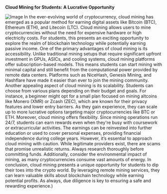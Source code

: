 **Cloud Mining for Students: A Lucrative Opportunity**

![Image](https://github.com/user-attachments/assets/4a25d116-2220-4385-b08e-f287af8fcbc4)
In the ever-evolving world of cryptocurrency, cloud mining has emerged as a popular method for earning digital assets like Bitcoin (BTC), Ethereum (ETH), and Litecoin (LTC). Cloud mining allows users to mine cryptocurrencies without the need for expensive hardware or high electricity costs. For students, this presents an exciting opportunity to explore the realm of blockchain technology while potentially earning passive income.
One of the primary advantages of cloud mining is its accessibility. Unlike traditional mining setups that require significant upfront investment in GPUs, ASICs, and cooling systems, cloud mining platforms offer subscription-based models. This means students can start mining with minimal capital and still benefit from the computational power provided by remote data centers. Platforms such as NiceHash, Genesis Mining, and Hashflare have made it easier than ever to join the mining community.
Another appealing aspect of cloud mining is its scalability. Students can choose from various plans depending on their budget and goals. For instance, a beginner might opt for a small plan focused on mining altcoins like Monero (XMR) or Zcash (ZEC), which are known for their privacy features and lower entry barriers. As they gain experience, they can scale up to more lucrative options targeting major cryptocurrencies like BTC or ETH.
Moreover, cloud mining offers flexibility. Since mining operations run 24/7, students can earn rewards even when they're busy with coursework or extracurricular activities. The earnings can be reinvested into further education or used to cover personal expenses, providing financial independence during college years.
However, it’s essential to approach cloud mining with caution. While legitimate providers exist, there are scams that promise unrealistic returns. Always research thoroughly before committing funds. Additionally, consider the environmental impact of mining, as many cryptocurrencies consume vast amounts of energy.
In conclusion, cloud mining presents a unique opportunity for students to dip their toes into the crypto world. By leveraging remote mining services, they can learn valuable skills about blockchain technology while earning potential profits. As always, due diligence is key to ensuring a safe and rewarding experience.)
